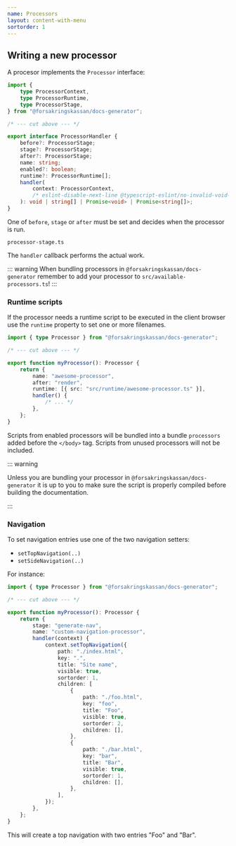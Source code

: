 ```yaml
---
name: Processors
layout: content-with-menu
sortorder: 1
---
```


## Writing a new processor

A procesor implements the `Processor` interface:

```ts
import {
    type ProcessorContext,
    type ProcessorRuntime,
    type ProcessorStage,
} from "@forsakringskassan/docs-generator";

/* --- cut above --- */

export interface ProcessorHandler {
    before?: ProcessorStage;
    stage?: ProcessorStage;
    after?: ProcessorStage;
    name: string;
    enabled?: boolean;
    runtime?: ProcessorRuntime[];
    handler(
        context: ProcessorContext,
        /* eslint-disable-next-line @typescript-eslint/no-invalid-void-type */
    ): void | string[] | Promise<void> | Promise<string[]>;
}
```

One of `before`, `stage` or `after` must be set and decides when the processor is run.

```import
processor-stage.ts
```

The `handler` callback performs the actual work.

::: warning
When bundling processors in `@forsakringskassan/docs-generator` remember to add your processor to `src/available-processors.ts`!
:::

### Runtime scripts

If the processor needs a runtime script to be executed in the client browser use the `runtime` property to set one or more filenames.

```ts
import { type Processor } from "@forsakringskassan/docs-generator";

/* --- cut above --- */

export function myProcessor(): Processor {
    return {
        name: "awesome-processor",
        after: "render",
        runtime: [{ src: "src/runtime/awesome-processor.ts" }],
        handler() {
            /* ... */
        },
    };
}
```

Scripts from enabled processors will be bundled into a bundle `processors` added before the `</body>` tag.
Scripts from unused processors will not be included.

::: warning

Unless you are bundling your processor in `@forsakringskassan/docs-generator` it is up to you to make sure the script is properly compiled before building the documentation.

:::

### Navigation

To set navigation entries use one of the two navigation setters:

-   `setTopNavigation(..)`
-   `setSideNavigation(..)`

For instance:

```ts
import { type Processor } from "@forsakringskassan/docs-generator";

/* --- cut above --- */

export function myProcessor(): Processor {
    return {
        stage: "generate-nav",
        name: "custom-navigation-processor",
        handler(context) {
            context.setTopNavigation({
                path: "./index.html",
                key: ".",
                title: "Site name",
                visible: true,
                sortorder: 1,
                children: [
                    {
                        path: "./foo.html",
                        key: "foo",
                        title: "Foo",
                        visible: true,
                        sortorder: 2,
                        children: [],
                    },
                    {
                        path: "./bar.html",
                        key: "bar",
                        title: "Bar",
                        visible: true,
                        sortorder: 1,
                        children: [],
                    },
                ],
            });
        },
    };
}
```

This will create a top navigation with two entries "Foo" and "Bar".
